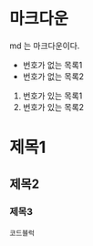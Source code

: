 # 마크다운
md 는 마크다운이다.

- 번호가 없는 목록1
- 번호가 없는 목록2

1. 번호가 있는 목록1
2. 번호가 있는 목록2

# 제목1
## 제목2
### 제목3

```
코드블럭
```